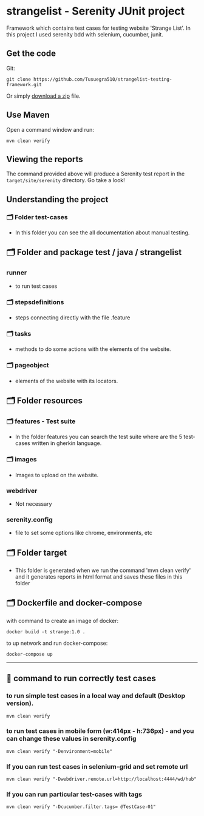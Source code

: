 # strangelist - Serenity JUnit project


Framework which contains test cases for testing website 'Strange List'.
In this project I used serenity bdd with selenium, cucumber, junit.

## Get the code

Git:

    git clone https://github.com/Tusuegra510/strangelist-testing-framework.git


Or simply [download a zip](https://github.com/Tusuegra510/strangelist-testing-framework.git) file.

## Use Maven

Open a command window and run:

    mvn clean verify


## Viewing the reports

The command provided above will produce a Serenity test report in the `target/site/serenity` directory. Go take a look!

## Understanding the project
### 🗂 Folder test-cases
- In this folder you can see the all documentation about manual testing.

## 🗂 Folder and package test / java / strangelist
### runner
- to run test cases
### 🗂 stepsdefinitions
- steps connecting directly with the file .feature
### 🗂 tasks
- methods to do some actions with the elements of the website.
### 🗂 pageobject
- elements of the website with its locators.

## 🗂 Folder resources
### 🗂 features - Test suite
- In the folder features you can search the test suite where are the 5 test-cases written in gherkin language.
### 🗂 images
- Images to upload on the website.
### webdriver
- Not necessary
### serenity.config
- file to set some options like chrome, environments, etc

## 🗂 Folder target
- This folder is generated when we run the command 'mvn clean verify' and it generates reports in html format and saves these files in this folder

## 🗂 Dockerfile and docker-compose
with command to create an image of docker:

    docker build -t strange:1.0 .
to up network and run docker-compose:

    docker-compose up

--------------
## 📑 command to run correctly test cases
### to run simple test cases in a local way and default (Desktop version).
    mvn clean verify
### to run test cases in mobile form (w:414px - h:736px) - and you can change these values in serenity.config
    mvn clean verify "-Denvironment=mobile"
### If you can run test cases in selenium-grid and set remote url
    mvn clean verify "-Dwebdriver.remote.url=http://localhost:4444/wd/hub"
### If you can run particular test-cases with tags
    mvn clean verify "-Dcucumber.filter.tags= @TestCase-01"

